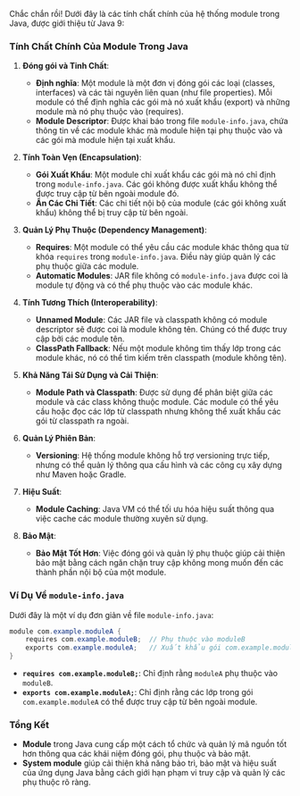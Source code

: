 Chắc chắn rồi! Dưới đây là các tính chất chính của hệ thống module trong Java, được giới thiệu từ Java 9:

### Tính Chất Chính Của Module Trong Java

1. **Đóng gói và Tinh Chất**:
    - **Định nghĩa**: Một module là một đơn vị đóng gói các loại (classes, interfaces) và các tài nguyên liên quan (như file properties). Mỗi module có thể định nghĩa các gói mà nó xuất khẩu (export) và những module mà nó phụ thuộc vào (requires).
    - **Module Descriptor**: Được khai báo trong file `module-info.java`, chứa thông tin về các module khác mà module hiện tại phụ thuộc vào và các gói mà module hiện tại xuất khẩu.

2. **Tính Toàn Vẹn (Encapsulation)**:
    - **Gói Xuất Khẩu**: Một module chỉ xuất khẩu các gói mà nó chỉ định trong `module-info.java`. Các gói không được xuất khẩu không thể được truy cập từ bên ngoài module đó.
    - **Ẩn Các Chi Tiết**: Các chi tiết nội bộ của module (các gói không xuất khẩu) không thể bị truy cập từ bên ngoài.

3. **Quản Lý Phụ Thuộc (Dependency Management)**:
    - **Requires**: Một module có thể yêu cầu các module khác thông qua từ khóa `requires` trong `module-info.java`. Điều này giúp quản lý các phụ thuộc giữa các module.
    - **Automatic Modules**: JAR file không có `module-info.java` được coi là module tự động và có thể phụ thuộc vào các module khác.

4. **Tính Tương Thích (Interoperability)**:
    - **Unnamed Module**: Các JAR file và classpath không có module descriptor sẽ được coi là module không tên. Chúng có thể được truy cập bởi các module tên.
    - **ClassPath Fallback**: Nếu một module không tìm thấy lớp trong các module khác, nó có thể tìm kiếm trên classpath (module không tên).

5. **Khả Năng Tái Sử Dụng và Cải Thiện**:
    - **Module Path và Classpath**: Được sử dụng để phân biệt giữa các module và các class không thuộc module. Các module có thể yêu cầu hoặc đọc các lớp từ classpath nhưng không thể xuất khẩu các gói từ classpath ra ngoài.

6. **Quản Lý Phiên Bản**:
    - **Versioning**: Hệ thống module không hỗ trợ versioning trực tiếp, nhưng có thể quản lý thông qua cấu hình và các công cụ xây dựng như Maven hoặc Gradle.

7. **Hiệu Suất**:
    - **Module Caching**: Java VM có thể tối ưu hóa hiệu suất thông qua việc cache các module thường xuyên sử dụng.

8. **Bảo Mật**:
    - **Bảo Mật Tốt Hơn**: Việc đóng gói và quản lý phụ thuộc giúp cải thiện bảo mật bằng cách ngăn chặn truy cập không mong muốn đến các thành phần nội bộ của một module.

### Ví Dụ Về `module-info.java`

Dưới đây là một ví dụ đơn giản về file `module-info.java`:

```java
module com.example.moduleA {
    requires com.example.moduleB;  // Phụ thuộc vào moduleB
    exports com.example.moduleA;   // Xuất khẩu gói com.example.moduleA
}
```

- **`requires com.example.moduleB;`**: Chỉ định rằng `moduleA` phụ thuộc vào `moduleB`.
- **`exports com.example.moduleA;`**: Chỉ định rằng các lớp trong gói `com.example.moduleA` có thể được truy cập từ bên ngoài module.

### Tổng Kết

- **Module** trong Java cung cấp một cách tổ chức và quản lý mã nguồn tốt hơn thông qua các khái niệm đóng gói, phụ thuộc và bảo mật.
- **System module** giúp cải thiện khả năng bảo trì, bảo mật và hiệu suất của ứng dụng Java bằng cách giới hạn phạm vi truy cập và quản lý các phụ thuộc rõ ràng.